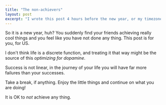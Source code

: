 ```yaml
---
title: "The non-achievers"
layout: post
excerpt: "I wrote this post 4 hours before the new year, or my timezone's new year"
---
```


So it is a new year, huh? You suddenly find your friends achieving really cool things and you feel like you have not done any thing. This post is for you, for US.

I don't think life is a discrete function, and treating it that way might be the source of this *optimizing for dopamine*.


Success is not linear, in the journey of your life you will have far more failures than your successes. 

Take a break, if anything. Enjoy the little things and continue on what you are doing!

It is OK to *not* achieve any thing.